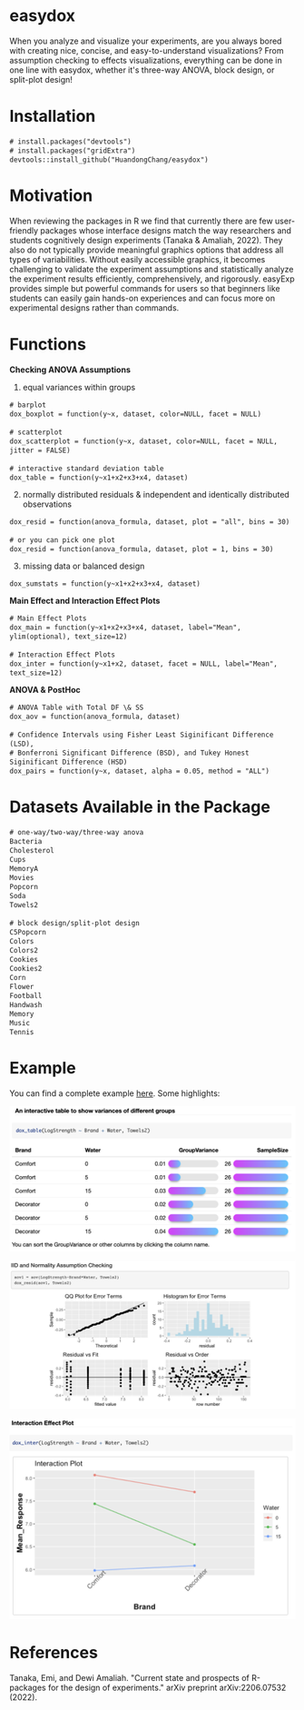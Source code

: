 # easydox
When you analyze and visualize your experiments, are you always bored with creating nice, concise, and easy-to-understand visualizations? From assumption checking to effects visualizations, everything can be done in one line with easydox, whether it's three-way ANOVA, block design, or split-plot design!

# Installation
```
# install.packages("devtools")
# install.packages("gridExtra")
devtools::install_github("HuandongChang/easydox")
```

# Motivation
When reviewing the packages in R we find that currently there are few user-friendly packages whose interface designs match the way researchers and students cognitively design experiments (Tanaka & Amaliah, 2022). They also do not typically provide meaningful graphics options that address all types of variabilities. Without easily accessible graphics, it becomes challenging to validate the experiment assumptions and statistically analyze the experiment results efficiently, comprehensively, and rigorously. easyExp provides simple but powerful commands for users so that beginners like students can easily gain hands-on experiences and can focus more on experimental designs rather than commands. 


# Functions
**Checking ANOVA Assumptions**


1) equal variances within groups
```
# barplot
dox_boxplot = function(y~x, dataset, color=NULL, facet = NULL)

# scatterplot
dox_scatterplot = function(y~x, dataset, color=NULL, facet = NULL, jitter = FALSE)

# interactive standard deviation table
dox_table = function(y~x1+x2+x3+x4, dataset)
```


2) normally distributed residuals \& independent and identically distributed observations
```
dox_resid = function(anova_formula, dataset, plot = "all", bins = 30)

# or you can pick one plot
dox_resid = function(anova_formula, dataset, plot = 1, bins = 30)
```

3) missing data or balanced design
```
dox_sumstats = function(y~x1+x2+x3+x4, dataset)
```

**Main Effect and Interaction Effect Plots**
```
# Main Effect Plots
dox_main = function(y~x1+x2+x3+x4, dataset, label="Mean", ylim(optional), text_size=12)

# Interaction Effect Plots
dox_inter = function(y~x1+x2, dataset, facet = NULL, label="Mean", text_size=12)
```

**ANOVA \& PostHoc**
```
# ANOVA Table with Total DF \& SS
dox_aov = function(anova_formula, dataset)

# Confidence Intervals using Fisher Least Siginificant Difference (LSD), 
# Bonferroni Significant Difference (BSD), and Tukey Honest Siginificant Difference (HSD)
dox_pairs = function(y~x, dataset, alpha = 0.05, method = "ALL")
```


# Datasets Available in the Package
```
# one-way/two-way/three-way anova
Bacteria
Cholesterol
Cups
MemoryA
Movies
Popcorn
Soda
Towels2

# block design/split-plot design
C5Popcorn
Colors
Colors2
Cookies
Cookies2
Corn
Flower
Football
Handwash
Memory
Music
Tennis
```


# Example
You can find a complete example
[here](http://htmlpreview.github.io/?https://github.com/HuandongChang/easydox/blob/main/vignettes/introduction.html). Some highlights:

![](figure/vartable.png)

![](figure/residual_all.png)

![](figure/interactionEffect.png)

# References
Tanaka, Emi, and Dewi Amaliah. "Current state and prospects of R-packages for the design of experiments." arXiv preprint arXiv:2206.07532 (2022).


